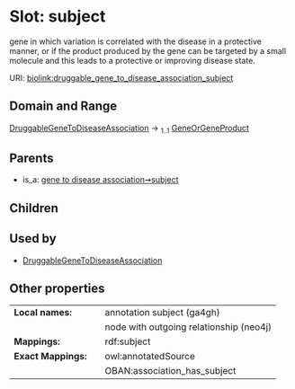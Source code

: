 
# Slot: subject


gene in which variation is correlated with the disease in a protective manner, or if the product produced by the gene can be targeted by a small molecule and this leads to a protective or improving disease state.

URI: [biolink:druggable_gene_to_disease_association_subject](https://w3id.org/biolink/vocab/druggable_gene_to_disease_association_subject)


## Domain and Range

[DruggableGeneToDiseaseAssociation](DruggableGeneToDiseaseAssociation.md) &#8594;  <sub>1..1</sub> [GeneOrGeneProduct](GeneOrGeneProduct.md)

## Parents

 *  is_a: [gene to disease association➞subject](gene_to_disease_association_subject.md)

## Children


## Used by

 * [DruggableGeneToDiseaseAssociation](DruggableGeneToDiseaseAssociation.md)

## Other properties

|  |  |  |
| --- | --- | --- |
| **Local names:** | | annotation subject (ga4gh) |
|  | | node with outgoing relationship (neo4j) |
| **Mappings:** | | rdf:subject |
| **Exact Mappings:** | | owl:annotatedSource |
|  | | OBAN:association_has_subject |


